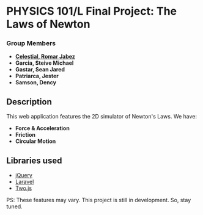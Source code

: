 # PHYSICS 101/L Final Project: The Laws of Newton

### Group Members

- **[Celestial, Romar Jabez](https://www.romarjabez.com)**
- **Garcia, Steive Michael**
- **Gastar, Sean Jared**
- **Patriarca, Jester**
- **Samson, Dency**

## Description

This web application features the 2D simulator of Newton's Laws. We have:

- **Force & Acceleration**
- **Friction**
- **Circular Motion**

## Libraries used

- [jQuery](https://jquery.com)
- [Laravel](https://laravel.com)
- [Two.js](https://two.js.org)

PS: These features may vary. This project is still in development. So, stay tuned.